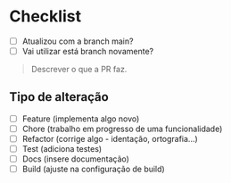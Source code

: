 # Checklist

- [ ] Atualizou com a branch main?
- [ ] Vai utilizar está branch novamente?

> Descrever o que a PR faz.

## Tipo de alteração

- [ ] Feature (implementa algo novo)
- [ ] Chore (trabalho em progresso de uma funcionalidade)
- [ ] Refactor (corrige algo - identação, ortografia...)
- [ ] Test (adiciona testes)
- [ ] Docs (insere documentação)
- [ ] Build (ajuste na configuração de build)
